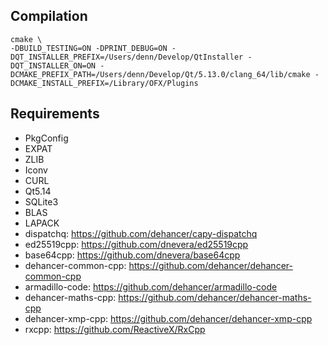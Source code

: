 ## Compilation 

    cmake \
    -DBUILD_TESTING=ON -DPRINT_DEBUG=ON -DQT_INSTALLER_PREFIX=/Users/denn/Develop/QtInstaller -DQT_INSTALLER_ON=ON -DCMAKE_PREFIX_PATH=/Users/denn/Develop/Qt/5.13.0/clang_64/lib/cmake -DCMAKE_INSTALL_PREFIX=/Library/OFX/Plugins

## Requirements  

- PkgConfig
- EXPAT
- ZLIB 
- Iconv
- CURL
- Qt5.14
- SQLite3
- BLAS
- LAPACK
- dispatchq: https://github.com/dehancer/capy-dispatchq
- ed25519cpp: https://github.com/dnevera/ed25519cpp
- base64cpp: https://github.com/dnevera/base64cpp
- dehancer-common-cpp: https://github.com/dehancer/dehancer-common-cpp
- armadillo-code: https://github.com/dehancer/armadillo-code
- dehancer-maths-cpp: https://github.com/dehancer/dehancer-maths-cpp 
- dehancer-xmp-cpp: https://github.com/dehancer/dehancer-xmp-cpp
- rxcpp: https://github.com/ReactiveX/RxCpp
  
